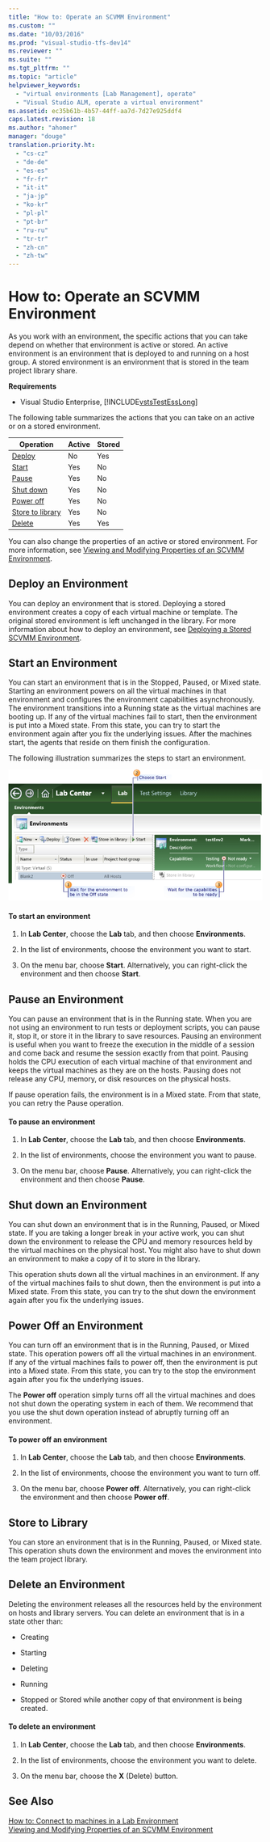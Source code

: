```yaml
---
title: "How to: Operate an SCVMM Environment"
ms.custom: ""
ms.date: "10/03/2016"
ms.prod: "visual-studio-tfs-dev14"
ms.reviewer: ""
ms.suite: ""
ms.tgt_pltfrm: ""
ms.topic: "article"
helpviewer_keywords: 
  - "virtual environments [Lab Management], operate"
  - "Visual Studio ALM, operate a virtual environment"
ms.assetid: ec35b61b-4b57-44ff-aa7d-7d27e925ddf4
caps.latest.revision: 18
ms.author: "ahomer"
manager: "douge"
translation.priority.ht: 
  - "cs-cz"
  - "de-de"
  - "es-es"
  - "fr-fr"
  - "it-it"
  - "ja-jp"
  - "ko-kr"
  - "pl-pl"
  - "pt-br"
  - "ru-ru"
  - "tr-tr"
  - "zh-cn"
  - "zh-tw"
---
```

# How to: Operate an SCVMM Environment
As you work with an environment, the specific actions that you can take depend on whether that environment is active or stored. An active environment is an environment that is deployed to and running on a host group. A stored environment is an environment that is stored in the team project library share.  
  
 **Requirements**  
  
-   Visual Studio Enterprise, [!INCLUDE[vstsTestEssLong](../test/includes/vststestesslong_md.md)]  
  
 The following table summarizes the actions that you can take on an active or on a stored environment.  
  
|Operation|Active|Stored|  
|---------------|------------|------------|  
|[Deploy](#Deploy)|No|Yes|  
|[Start](#Start)|Yes|No|  
|[Pause](#Pause)|Yes|No|  
|[Shut down](#Shutdown)|Yes|No|  
|[Power off](#Off)|Yes|No|  
|[Store to library](#Store)|Yes|No|  
|[Delete](#Delete)|Yes|Yes|  
  
 You can also change the properties of an active or stored environment. For more information, see [Viewing and Modifying Properties of an SCVMM Environment](../test/viewing-and-modifying-properties-of-an-scvmm-environment.md).  
  
##  <a name="Deploy"></a> Deploy an Environment  
 You can deploy an environment that is stored. Deploying a stored environment creates a copy of each virtual machine or template. The original stored environment is left unchanged in the library. For more information about how to deploy an environment, see [Deploying a Stored SCVMM Environment](../test/deploying-a-stored-scvmm-environment.md).  
  
##  <a name="Start"></a> Start an Environment  
 You can start an environment that is in the Stopped, Paused, or Mixed state. Starting an environment powers on all the virtual machines in that environment and configures the environment capabilities asynchronously. The environment transitions into a Running state as the virtual machines are booting up. If any of the virtual machines fail to start, then the environment is put into a Mixed state. From this state, you can try to start the environment again after you fix the underlying issues. After the machines start, the agents that reside on them finish the configuration.  
  
 The following illustration summarizes the steps to start an environment.  
  
 ![Steps to start a virtual environment](../test/media/startenvironment.png "StartEnvironment")  
  
#### To start an environment  
  
1.  In **Lab Center**, choose the **Lab** tab, and then choose **Environments**.  
  
2.  In the list of environments, choose the environment you want to start.  
  
3.  On the menu bar, choose **Start**. Alternatively, you can right-click the environment and then choose **Start**.  
  
##  <a name="Pause"></a> Pause an Environment  
 You can pause an environment that is in the Running state. When you are not using an environment to run tests or deployment scripts, you can pause it, stop it, or store it in the library to save resources. Pausing an environment is useful when you want to freeze the execution in the middle of a session and come back and resume the session exactly from that point. Pausing holds the CPU execution of each virtual machine of that environment and keeps the virtual machines as they are on the hosts. Pausing does not release any CPU, memory, or disk resources on the physical hosts.  
  
 If pause operation fails, the environment is in a Mixed state. From that state, you can retry the Pause operation.  
  
#### To pause an environment  
  
1.  In **Lab Center**, choose the **Lab** tab, and then choose **Environments**.  
  
2.  In the list of environments, choose the environment you want to pause.  
  
3.  On the menu bar, choose **Pause**. Alternatively, you can right-click the environment and then choose **Pause**.  
  
##  <a name="Shutdown"></a> Shut down an Environment  
 You can shut down an environment that is in the Running, Paused, or Mixed state. If you are taking a longer break in your active work, you can shut down the environment to release the CPU and memory resources held by the virtual machines on the physical host. You might also have to shut down an environment to make a copy of it to store in the library.  
  
 This operation shuts down all the virtual machines in an environment. If any of the virtual machines fails to shut down, then the environment is put into a Mixed state. From this state, you can try to the shut down the environment again after you fix the underlying issues.  
  
##  <a name="Off"></a> Power Off an Environment  
 You can turn off an environment that is in the Running, Paused, or Mixed state. This operation powers off all the virtual machines in an environment. If any of the virtual machines fails to power off, then the environment is put into a Mixed state. From this state, you can try to the stop the environment again after you fix the underlying issues.  
  
 The **Power off** operation simply turns off all the virtual machines and does not shut down the operating system in each of them. We recommend that you use the shut down operation instead of abruptly turning off an environment.  
  
#### To power off an environment  
  
1.  In **Lab Center**, choose the **Lab** tab, and then choose **Environments**.  
  
2.  In the list of environments, choose the environment you want to turn off.  
  
3.  On the menu bar, choose **Power off**. Alternatively, you can right-click the environment and then choose **Power off**.  
  
##  <a name="Store"></a> Store to Library  
 You can store an environment that is in the Running, Paused, or Mixed state. This operation shuts down the environment and moves the environment into the team project library.  
  
##  <a name="Delete"></a> Delete an Environment  
 Deleting the environment releases all the resources held by the environment on hosts and library servers. You can delete an environment that is in a state other than:  
  
-   Creating  
  
-   Starting  
  
-   Deleting  
  
-   Running  
  
-   Stopped or Stored while another copy of that environment is being created.  
  
#### To delete an environment  
  
1.  In **Lab Center**, choose the **Lab** tab, and then choose **Environments**.  
  
2.  In the list of environments, choose the environment you want to delete.  
  
3.  On the menu bar, choose the **X** (Delete) button.  
  
## See Also  
 [How to: Connect to machines in a Lab Environment](../test/how-to--connect-to-machines-in-a-lab-environment.md)   
 [Viewing and Modifying Properties of an SCVMM Environment](../test/viewing-and-modifying-properties-of-an-scvmm-environment.md)
